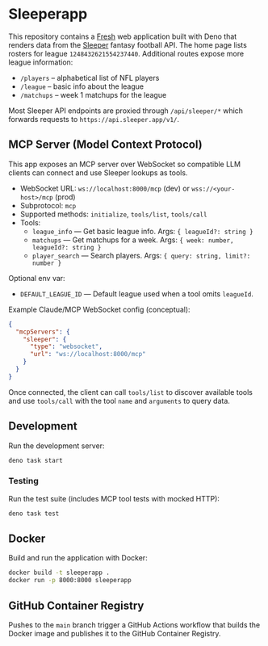 # Sleeperapp

This repository contains a [Fresh](https://fresh.deno.dev) web application built
with Deno that renders data from the [Sleeper](https://sleeper.com) fantasy
football API. The home page lists rosters for league `1248432621554237440`.
Additional routes expose more league information:

- `/players` – alphabetical list of NFL players
- `/league` – basic info about the league
- `/matchups` – week 1 matchups for the league

Most Sleeper API endpoints are proxied through `/api/sleeper/*` which forwards
requests to `https://api.sleeper.app/v1/`.

## MCP Server (Model Context Protocol)

This app exposes an MCP server over WebSocket so compatible LLM clients can
connect and use Sleeper lookups as tools.

- WebSocket URL: `ws://localhost:8000/mcp` (dev) or `wss://<your-host>/mcp`
  (prod)
- Subprotocol: `mcp`
- Supported methods: `initialize`, `tools/list`, `tools/call`
- Tools:
  - `league_info` — Get basic league info. Args: `{ leagueId?: string }`
  - `matchups` — Get matchups for a week. Args:
    `{ week: number, leagueId?: string }`
  - `player_search` — Search players. Args: `{ query: string, limit?: number }`

Optional env var:

- `DEFAULT_LEAGUE_ID` — Default league used when a tool omits `leagueId`.

Example Claude/MCP WebSocket config (conceptual):

```json
{
  "mcpServers": {
    "sleeper": {
      "type": "websocket",
      "url": "ws://localhost:8000/mcp"
    }
  }
}
```

Once connected, the client can call `tools/list` to discover available tools and
use `tools/call` with the tool `name` and `arguments` to query data.

## Development

Run the development server:

```sh
deno task start
```

### Testing

Run the test suite (includes MCP tool tests with mocked HTTP):

```sh
deno task test
```

## Docker

Build and run the application with Docker:

```sh
docker build -t sleeperapp .
docker run -p 8000:8000 sleeperapp
```

## GitHub Container Registry

Pushes to the `main` branch trigger a GitHub Actions workflow that builds the
Docker image and publishes it to the GitHub Container Registry.
